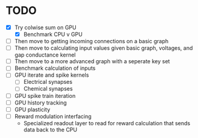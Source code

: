 # TODO

- [x] Try colwise sum on GPU
  - [x] Benchmark CPU v GPU
- [ ] Then move to getting incoming connections on a basic graph
- [ ] Then move to calculating input values given basic graph, voltages, and gap conductance kernel
- [ ] Then move to a more advanced graph with a seperate key set
- [ ] Benchmark calculation of inputs
- [ ] GPU iterate and spike kernels
  - [ ] Electrical synapses
  - [ ] Chemical synapses
- [ ] GPU spike train iteration
- [ ] GPU history tracking
- [ ] GPU plasticity
- [ ] Reward modulation interfacing
  - Specialized readout layer to read for reward calculation that sends data back to the CPU
